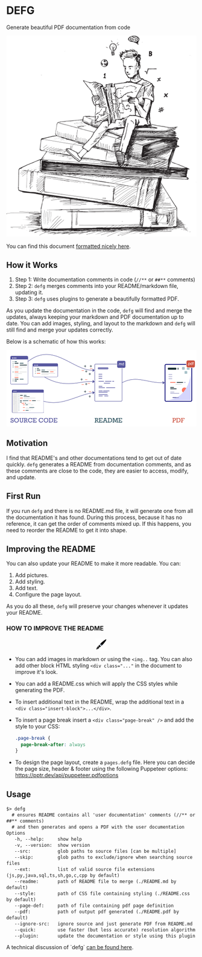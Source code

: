 # DEFG
Generate beautiful PDF documentation from code

![logo](./icon.png)

<div class="insert-block">
You can find this document <a href="https://github.com/theproductiveprogrammer/defg/blob/master/README.pdf">formatted nicely here</a>.
</div>

## How it Works

1. Step 1: Write documentation comments in code (`//**` or `##**` comments)
2. Step 2: `defg` merges comments into your README/markdown file, updating it.
3. Step 3: `defg` uses plugins to generate a beautifully formatted PDF.

As you update the documentation in the code, `defg` will find and merge the
updates, always keeping your markdown and PDF documentation up to date. You can
add images, styling, and layout to the markdown and `defg` will still find and
merge your updates correctly.

<div class="insert-block">

Below is a schematic of how this works:

![schematic](./schematic.png)


</div>

## Motivation

I find that README's and other documentations tend to get out of
date quickly. `defg` generates a README from documentation
comments, and as these comments are close
to the code, they are easier to access, modify, and update.

## First Run

If you run `defg` and there is no README.md file, it will generate one from
all the documentation it has found. During this process, because it has no reference,
it can get the order of comments mixed up. If this happens, you need to reorder
the README to get it into shape.

<div class="page-break"></div>

## Improving the README

You can also update your README to make it more readable. You can:
1. Add pictures.
2. Add styling.
3. Add text.
4. Configure the page layout.

As you do all these, `defg` will preserve your changes whenever it updates your README.

<div class="sidenote">

### HOW TO IMPROVE THE README

<img style="width:32px;display:block;margin:0 auto" src="./edit.png"></img>

- You can add images in markdown or using the `<img..` tag. You can also
  add other block HTML styling `<div class="..."` in the document to improve it's look.
- You can add a README.css which will apply the CSS styles while generating the PDF.

- To insert additional text in the README, wrap the additional text
  in a `<div class="insert-block">...</div>`.

- To insert a page break insert a `<div class="page-break" />` and add the style to your CSS:
  ```css
  .page-break {
    page-break-after: always
  }

- To design the page layout, create a `pages.defg` file. Here you can decide the page
  size, header & footer using the following Puppeteer options: https://pptr.dev/api/puppeteer.pdfoptions

</div>

<div class="page-break"></div>

## Usage
```
$> defg
  # ensures README contains all 'user documentation' comments (//** or ##** comments)
  # and then generates and opens a PDF with the user documentation
Options
   -h, --help:     show help
   -v, --version:  show version
   --src:          glob paths to source files [can be multiple]
   --skip:         glob paths to exclude/ignore when searching source files
   --ext:          list of valid source file extensions (js,py,java,sql,ts,sh,go,c,cpp by default)
   --readme:       path of README file to merge (./README.md by default)
   --style:        path of CSS file containing styling (./README.css by default)
   --page-def:     path of file containing pdf page definition
   --pdf:          path of output pdf generated (./README.pdf by default)
   --ignore-src:   ignore source and just generate PDF from README.md
   --quick:        use faster (but less accurate) resolution algorithm
   --plugin:       update the documentation or style using this plugin
```


<div class="insert-block">
A technical discussion of `defg` <a href="https://github.com/theproductiveprogrammer/defg/blob/master/ALGO.pdf">can be found here</a>.
</div>